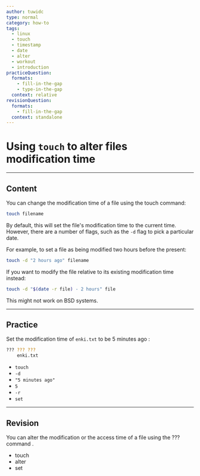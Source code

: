 ```yaml
---
author: tuwidc
type: normal
category: how-to
tags:
  - linux
  - touch
  - timestamp
  - date
  - alter
  - workout
  - introduction
practiceQuestion:
  formats:
    - fill-in-the-gap
    - type-in-the-gap
  context: relative
revisionQuestion:
  formats:
    - fill-in-the-gap
  context: standalone
---
```


# Using `touch` to alter files modification time

---

## Content

You can change the modification time of a file using the touch command:

```bash
touch filename
```

By default, this will set the file's modification time to the current time. However, there are a number of flags, such as the `-d` flag to pick a particular date.

For example, to set a file as being modified two hours before the present:

```bash
touch -d "2 hours ago" filename
```

If you want to modify the file relative to its existing modification time instead:

```bash
touch -d "$(date -r file) - 2 hours" file
```

This might not work on BSD systems.

---

## Practice

Set the modification time of `enki.txt` to be 5 minutes ago :

```bash
??? ??? ???
    enki.txt
```

- `touch`
- `-d`
- `"5 minutes ago"`
- `5`
- `-r`
- `set`

---

## Revision

You can alter the modification or the access time of a file using the ??? command .

- touch
- alter
- set
